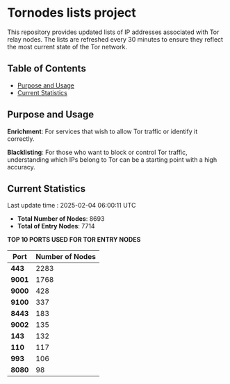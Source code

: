 # Tornodes lists project

This repository provides updated lists of IP addresses associated with Tor relay nodes. The lists are refreshed every 30 minutes to ensure they reflect the most current state of the Tor network.

## Table of Contents

- [Purpose and Usage](#purpose-and-usage)
- [Current Statistics](#current-statistics)


## Purpose and Usage

**Enrichment**: For services that wish to allow Tor traffic or identify it correctly.

**Blacklisting**: For those who want to block or control Tor traffic, understanding which IPs belong to Tor can be a starting point with a high accuracy.

## Current Statistics

Last update time : 2025-02-04 06:00:11 UTC

- **Total Number of Nodes**: 8693
- **Total of Entry Nodes**: 7714

**TOP 10 PORTS USED FOR TOR ENTRY NODES**

| **Port** | **Number of Nodes** |
|------|-----------------|
| **443**   | 2283  |
| **9001**   | 1768  |
| **9000**   | 428  |
| **9100**   | 337  |
| **8443**   | 183  |
| **9002**   | 135  |
| **143**   | 132  |
| **110**   | 117  |
| **993**   | 106  |
| **8080**   | 98  |

